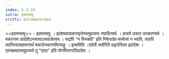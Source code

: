 ```yaml
---
index: 5.3.24
sutra: इदमस्थमुः
vritti: balamanorama
---
```


<<इदमस्थमुः>> - इदमस्थमुः । इदंशब्दात्प्रकारवृत्तेस्थमुप्रत्ययः स्यादित्यर्थः । प्रत्यये उकार उच्चारणार्थः । मकारस्य उपदेशेऽन्त्यत्वाऽभावान्नेत्त्वम् । यद्यपि "न विभक्तौ" इति निषेधादेव मस्येत्त्वं न भवति, ततापि तदनित्यत्वज्ञापनार्थं मकारोच्चारणमित्याहुः । इत्थमिति ।एतेतौ रथो॑रिति प्रकृतेरिदम इदादेशः । एतच्छब्दात्थमुप्रत्यये तु "एतद" इति योगविभागादिदादेशः । 